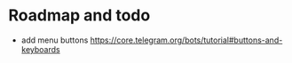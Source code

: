 # Roadmap and todo

* add menu buttons https://core.telegram.org/bots/tutorial#buttons-and-keyboards
